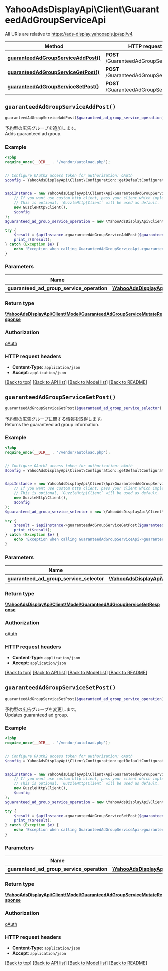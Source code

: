 # YahooAdsDisplayApi\Client\GuaranteedAdGroupServiceApi

All URIs are relative to https://ads-display.yahooapis.jp/api/v4.

Method | HTTP request | Description
------------- | ------------- | -------------
[**guaranteedAdGroupServiceAddPost()**](GuaranteedAdGroupServiceApi.md#guaranteedAdGroupServiceAddPost) | **POST** /GuaranteedAdGroupService/add | 
[**guaranteedAdGroupServiceGetPost()**](GuaranteedAdGroupServiceApi.md#guaranteedAdGroupServiceGetPost) | **POST** /GuaranteedAdGroupService/get | 
[**guaranteedAdGroupServiceSetPost()**](GuaranteedAdGroupServiceApi.md#guaranteedAdGroupServiceSetPost) | **POST** /GuaranteedAdGroupService/set | 


## `guaranteedAdGroupServiceAddPost()`

```php
guaranteedAdGroupServiceAddPost($guaranteed_ad_group_service_operation): \YahooAdsDisplayApi\Client\Model\GuaranteedAdGroupServiceMutateResponse
```



<div lang=\"ja\">予約型の広告グループを追加します。</div> <div lang=\"en\">Adds guaranteed ad group.</div>

### Example

```php
<?php
require_once(__DIR__ . '/vendor/autoload.php');


// Configure OAuth2 access token for authorization: oAuth
$config = YahooAdsDisplayApi\Client\Configuration::getDefaultConfiguration()->setAccessToken('YOUR_ACCESS_TOKEN');


$apiInstance = new YahooAdsDisplayApi\Client\Api\GuaranteedAdGroupServiceApi(
    // If you want use custom http client, pass your client which implements `GuzzleHttp\ClientInterface`.
    // This is optional, `GuzzleHttp\Client` will be used as default.
    new GuzzleHttp\Client(),
    $config
);
$guaranteed_ad_group_service_operation = new \YahooAdsDisplayApi\Client\Model\GuaranteedAdGroupServiceOperation(); // \YahooAdsDisplayApi\Client\Model\GuaranteedAdGroupServiceOperation

try {
    $result = $apiInstance->guaranteedAdGroupServiceAddPost($guaranteed_ad_group_service_operation);
    print_r($result);
} catch (Exception $e) {
    echo 'Exception when calling GuaranteedAdGroupServiceApi->guaranteedAdGroupServiceAddPost: ', $e->getMessage(), PHP_EOL;
}
```

### Parameters

Name | Type | Description  | Notes
------------- | ------------- | ------------- | -------------
 **guaranteed_ad_group_service_operation** | [**\YahooAdsDisplayApi\Client\Model\GuaranteedAdGroupServiceOperation**](../Model/GuaranteedAdGroupServiceOperation.md)|  | [optional]

### Return type

[**\YahooAdsDisplayApi\Client\Model\GuaranteedAdGroupServiceMutateResponse**](../Model/GuaranteedAdGroupServiceMutateResponse.md)

### Authorization

[oAuth](../../README.md#oAuth)

### HTTP request headers

- **Content-Type**: `application/json`
- **Accept**: `application/json`

[[Back to top]](#) [[Back to API list]](../../README.md#endpoints)
[[Back to Model list]](../../README.md#models)
[[Back to README]](../../README.md)

## `guaranteedAdGroupServiceGetPost()`

```php
guaranteedAdGroupServiceGetPost($guaranteed_ad_group_service_selector): \YahooAdsDisplayApi\Client\Model\GuaranteedAdGroupServiceGetResponse
```



<div lang=\"ja\">予約型の広告グループに関する情報を取得します。</div> <div lang=\"en\">Returns the guaranteed ad group information.</div>

### Example

```php
<?php
require_once(__DIR__ . '/vendor/autoload.php');


// Configure OAuth2 access token for authorization: oAuth
$config = YahooAdsDisplayApi\Client\Configuration::getDefaultConfiguration()->setAccessToken('YOUR_ACCESS_TOKEN');


$apiInstance = new YahooAdsDisplayApi\Client\Api\GuaranteedAdGroupServiceApi(
    // If you want use custom http client, pass your client which implements `GuzzleHttp\ClientInterface`.
    // This is optional, `GuzzleHttp\Client` will be used as default.
    new GuzzleHttp\Client(),
    $config
);
$guaranteed_ad_group_service_selector = new \YahooAdsDisplayApi\Client\Model\GuaranteedAdGroupServiceSelector(); // \YahooAdsDisplayApi\Client\Model\GuaranteedAdGroupServiceSelector

try {
    $result = $apiInstance->guaranteedAdGroupServiceGetPost($guaranteed_ad_group_service_selector);
    print_r($result);
} catch (Exception $e) {
    echo 'Exception when calling GuaranteedAdGroupServiceApi->guaranteedAdGroupServiceGetPost: ', $e->getMessage(), PHP_EOL;
}
```

### Parameters

Name | Type | Description  | Notes
------------- | ------------- | ------------- | -------------
 **guaranteed_ad_group_service_selector** | [**\YahooAdsDisplayApi\Client\Model\GuaranteedAdGroupServiceSelector**](../Model/GuaranteedAdGroupServiceSelector.md)|  | [optional]

### Return type

[**\YahooAdsDisplayApi\Client\Model\GuaranteedAdGroupServiceGetResponse**](../Model/GuaranteedAdGroupServiceGetResponse.md)

### Authorization

[oAuth](../../README.md#oAuth)

### HTTP request headers

- **Content-Type**: `application/json`
- **Accept**: `application/json`

[[Back to top]](#) [[Back to API list]](../../README.md#endpoints)
[[Back to Model list]](../../README.md#models)
[[Back to README]](../../README.md)

## `guaranteedAdGroupServiceSetPost()`

```php
guaranteedAdGroupServiceSetPost($guaranteed_ad_group_service_operation): \YahooAdsDisplayApi\Client\Model\GuaranteedAdGroupServiceMutateResponse
```



<div lang=\"ja\">予約型の広告グループを変更します。</div> <div lang=\"en\">Updates guaranteed ad group.</div>

### Example

```php
<?php
require_once(__DIR__ . '/vendor/autoload.php');


// Configure OAuth2 access token for authorization: oAuth
$config = YahooAdsDisplayApi\Client\Configuration::getDefaultConfiguration()->setAccessToken('YOUR_ACCESS_TOKEN');


$apiInstance = new YahooAdsDisplayApi\Client\Api\GuaranteedAdGroupServiceApi(
    // If you want use custom http client, pass your client which implements `GuzzleHttp\ClientInterface`.
    // This is optional, `GuzzleHttp\Client` will be used as default.
    new GuzzleHttp\Client(),
    $config
);
$guaranteed_ad_group_service_operation = new \YahooAdsDisplayApi\Client\Model\GuaranteedAdGroupServiceOperation(); // \YahooAdsDisplayApi\Client\Model\GuaranteedAdGroupServiceOperation

try {
    $result = $apiInstance->guaranteedAdGroupServiceSetPost($guaranteed_ad_group_service_operation);
    print_r($result);
} catch (Exception $e) {
    echo 'Exception when calling GuaranteedAdGroupServiceApi->guaranteedAdGroupServiceSetPost: ', $e->getMessage(), PHP_EOL;
}
```

### Parameters

Name | Type | Description  | Notes
------------- | ------------- | ------------- | -------------
 **guaranteed_ad_group_service_operation** | [**\YahooAdsDisplayApi\Client\Model\GuaranteedAdGroupServiceOperation**](../Model/GuaranteedAdGroupServiceOperation.md)|  | [optional]

### Return type

[**\YahooAdsDisplayApi\Client\Model\GuaranteedAdGroupServiceMutateResponse**](../Model/GuaranteedAdGroupServiceMutateResponse.md)

### Authorization

[oAuth](../../README.md#oAuth)

### HTTP request headers

- **Content-Type**: `application/json`
- **Accept**: `application/json`

[[Back to top]](#) [[Back to API list]](../../README.md#endpoints)
[[Back to Model list]](../../README.md#models)
[[Back to README]](../../README.md)
